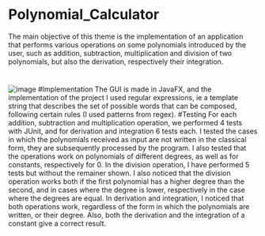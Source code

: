 # Polynomial_Calculator
The main objective of this theme is the implementation of an application that performs various operations on some polynomials introduced by the user, such as addition, subtraction, multiplication and division of two polynomials, but also the derivation, respectively their integration.
#
![image](https://user-images.githubusercontent.com/79631600/226556187-be982666-a215-4801-993f-b525f62ae11b.png)
#Implementation
The GUI is made in JavaFX, and the implementation of the project I used regular expressions, ie a template string that describes the set of possible words that can be composed, following certain rules (I used patterns from regex).
#Testing
For each addition, subtraction and multiplication operation, we performed 4 tests with JUnit, and for derivation and integration 6 tests each.
I tested the cases in which the polynomials received as input are not written in the classical form, they are subsequently processed by the program. I also tested that the operations work on polynomials of different degrees, as well as for constants, respectively for 0.
In the division operation, I have performed 5 tests but without the remainer shown. I also noticed that the division operation works both if the first polynomial has a higher degree than the second, and in cases where the degree is lower, respectively in the case where the degrees are equal.
In derivation and integration, I noticed that both operations work, regardless of the form in which the polynomials are written, or their degree. Also, both the derivation and the integration of a constant give a correct result.
